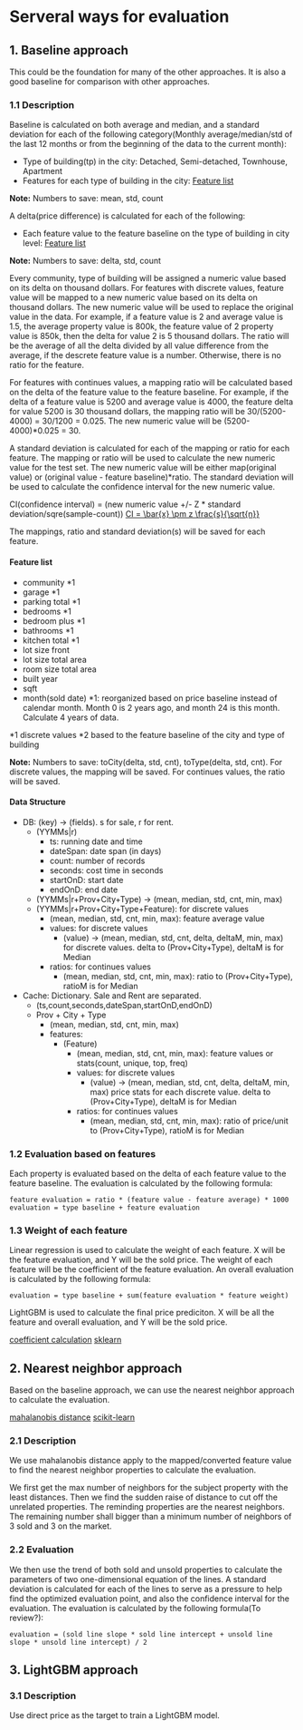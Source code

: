 # Serveral ways for evaluation

## 1. Baseline approach

This could be the foundation for many of the other approaches. It is also a good baseline for comparison with other approaches.

### 1.1 Description

Baseline is calculated on both average and median, and a standard deviation for each of the following category(Monthly average/median/std of the last 12 months or from the beginning of the data to the current month):

- Type of building(tp) in the city: Detached, Semi-detached, Townhouse, Apartment
- Features for each type of building in the city: [Feature list](#feature-list)

**Note:** Numbers to save: mean, std, count

A delta(price difference) is calculated for each of the following:

- Each feature value to the feature baseline on the type of building in city level: [Feature list](#feature-list)

**Note:** Numbers to save: delta, std, count

Every community, type of building will be assigned a numeric value based on its delta on thousand dollars. For features with discrete values, feature value will be mapped to a new numeric value based on its delta on thousand dollars. The new numeric value will be used to replace the original value in the data.
For example, if a feature value is 2 and average value is 1.5, the average property value is 800k, the feature value of 2 property value is 850k, then the delta for value 2 is 5 thousand dollars. The ratio will be the average of all the delta divided by all value difference from the average, if the descrete feature value is a number. Otherwise, there is no ratio for the feature.

For features with continues values, a mapping ratio will be calculated based on the delta of the feature value to the feature baseline.
For example, if the delta of a feature value is 5200 and average value is 4000, the feature delta for value 5200 is 30 thousand dollars, the mapping ratio will be 30/(5200-4000) = 30/1200 = 0.025. The new numeric value will be (5200-4000)\*0.025 = 30.

A standard deviation is calculated for each of the mapping or ratio for each feature. The mapping or ratio will be used to calculate the new numeric value for the test set. The new numeric value will be either map(original value) or (original value - feature baseline)\*ratio.
The standard deviation will be used to calculate the confidence interval for the new numeric value.

CI(confidence interval) = (new numeric value +/- Z \* standard deviation/sqre(sample-count))
[CI = \bar{x} \pm z \frac{s}{\sqrt{n}}](https://www.mathsisfun.com/data/confidence-interval.html)

The mappings, ratio and standard deviation(s) will be saved for each feature.

#### Feature list

- community \*1
- garage \*1
- parking total \*1
- bedrooms \*1
- bedroom plus \*1
- bathrooms \*1
- kitchen total \*1
- lot size front
- lot size total area
- room size total area
- built year
- sqft
- month(sold date) \*1: reorganized based on price baseline instead of calendar month. Month 0 is 2 years ago, and month 24 is this month. Calculate 4 years of data.

\*1 discrete values
\*2 based to the feature baseline of the city and type of building

**Note:** Numbers to save: toCity(delta, std, cnt), toType(delta, std, cnt).
For discrete values, the mapping will be saved. For continues values, the ratio will be saved.

#### Data Structure

- DB: (key) -> (fields). s for sale, r for rent.
  - (YYMMs|r)
    - ts: running date and time
    - dateSpan: date span (in days)
    - count: number of records
    - seconds: cost time in seconds
    - startOnD: start date
    - endOnD: end date
  - (YYMMs|r+Prov+City+Type) -> (mean, median, std, cnt, min, max)
  - (YYMMs|r+Prov+City+Type+Feature): for discrete values
    - (mean, median, std, cnt, min, max): feature average value
    - values: for discrete values
      - (value) -> (mean, median, std, cnt, delta, deltaM, min, max) for discrete values. delta to (Prov+City+Type), deltaM is for Median
    - ratios: for continues values
      - (mean, median, std, cnt, min, max): ratio to (Prov+City+Type), ratioM is for Median
- Cache: Dictionary. Sale and Rent are separated.
  - (ts,count,seconds,dateSpan,startOnD,endOnD)
  - Prov + City + Type
    - (mean, median, std, cnt, min, max)
    - features:
      - (Feature)
        - (mean, median, std, cnt, min, max): feature values or stats(count, unique, top, freq)
        - values: for discrete values
          - (value) -> (mean, median, std, cnt, delta, deltaM, min, max) price stats for each discrete value. delta to (Prov+City+Type), deltaM is for Median
        - ratios: for continues values
          - (mean, median, std, cnt, min, max): ratio of price/unit to (Prov+City+Type), ratioM is for Median

### 1.2 Evaluation based on features

Each property is evaluated based on the delta of each feature value to the feature baseline. The evaluation is calculated by the following formula:

    feature evaluation = ratio * (feature value - feature average) * 1000
    evaluation = type baseline + feature evaluation

### 1.3 Weight of each feature

Linear regression is used to calculate the weight of each feature. X will be the feature evaluation, and Y will be the sold price. The weight of each feature will be the coefficient of the feature evaluation. An overall evaluation is calculated by the following formula:

    evaluation = type baseline + sum(feature evaluation * feature weight)

LightGBM is used to calculate the final price prediciton. X will be all the feature and overall evaluation, and Y will be the sold price.

[coefficient calculation](https://stackoverflow.com/questions/38250707/calculate-coefficients-in-a-multivariate-linear-regression)
[sklearn](https://datatofish.com/multiple-linear-regression-python/)

## 2. Nearest neighbor approach

Based on the baseline approach, we can use the nearest neighbor approach to calculate the evaluation.

[mahalanobis distance](https://www.youtube.com/watch?v=spNpfmWZBmg)
[scikit-learn](https://scikit-learn.org/stable/auto_examples/covariance/plot_mahalanobis_distances.html)

### 2.1 Description

We use mahalanobis distance apply to the mapped/converted feature value to find the nearest neighbor properties to calculate the evaluation.

We first get the max number of neighbors for the subject property with the least distances. Then we find the sudden raise of distance to cut off the unrelated properties. The reminding properties are the nearest neighbors. The remaining number shall bigger than a minimum number of neighbors of 3 sold and 3 on the market.

### 2.2 Evaluation

We then use the trend of both sold and unsold properties to calculate the parameters of two one-dimensional equation of the lines. A standard deviation is calculated for each of the lines to serve as a pressure to help find the optimized evaluation point, and also the confidence interval for the evaluation.
The evaluation is calculated by the following formula(To review?):

    evaluation = (sold line slope * sold line intercept + unsold line slope * unsold line intercept) / 2

## 3. LightGBM approach

### 3.1 Description

Use direct price as the target to train a LightGBM model.
